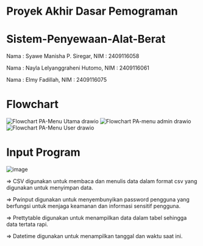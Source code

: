 # Proyek Akhir Dasar Pemograman
# Sistem-Penyewaan-Alat-Berat
Nama : Syawe Manisha P. Siregar,    NIM : 2409116058

Nama : Nayla Lelyanggraheni Hutomo,    NIM : 2409116061

Nama : Elmy Fadillah,    NIM : 2409116075

# Flowchart
![Flowchart PA-Menu Utama drawio](https://github.com/user-attachments/assets/3e465e8b-4257-4862-ba6e-1b6ec3dd6874)
![Flowchart PA-menu admin drawio](https://github.com/user-attachments/assets/9fbbed82-03f4-48b8-8052-823ac1cc03cc)
![Flowchart PA-Menu User drawio](https://github.com/user-attachments/assets/f35df2ca-ac20-426f-ab21-55a926a9dfe8)

# Input Program
![image](https://github.com/user-attachments/assets/ac2a333b-6147-436b-9169-d304a6449ddb)

=> CSV digunakan untuk membaca dan menulis data dalam format csv yang digunakan untuk menyimpan data.

=> Pwinput digunakan untuk menyembunyikan password pengguna yang berfungsi untuk menjaga keamanan dan informasi sensitif pengguna.

=> Prettytable digunakan untuk menampilkan data dalam tabel sehingga data tertata rapi.

=> Datetime digunakan untuk menampilkan tanggal dan waktu saat ini.




